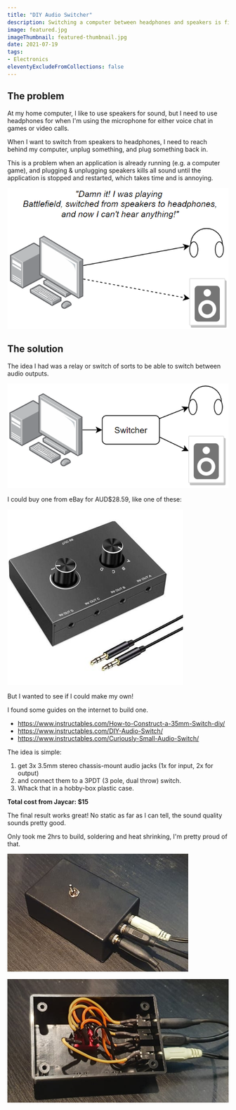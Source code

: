 ```yaml
---
title: "DIY Audio Switcher"
description: Switching a computer between headphones and speakers is fiddly and annoying. Let's build something to make it easier!
image: featured.jpg
imageThumbnail: featured-thumbnail.jpg
date: 2021-07-19
tags:
- Electronics
eleventyExcludeFromCollections: false
---
```


## The problem
At my home computer, I like to use speakers for sound, but I need to use headphones for when I'm using the microphone for either voice chat in games or video calls.

When I want to switch from speakers to headphones, I need to reach behind my computer, unplug something, and plug something back in.

This is a problem when an application is already running (e.g. a computer game), and plugging &amp; unplugging speakers kills all sound until the application is stopped and restarted, which takes time and is annoying.

[![Problem diagram](current-problem-diagram.png)](current-problem-diagram.png)

## The solution
The idea I had was a relay or switch of sorts to be able to switch between audio outputs.

[![Solution diagram](solution-diagram.png)](solution-diagram.png)

I could buy one from eBay for AUD$28.59, like one of these:

[![Audio selector](ebay-s-l1600.jpg)](ebay-s-l1600.jpg)

But I wanted to see if I could make my own!

I found some guides on the internet to build one.
* https://www.instructables.com/How-to-Construct-a-35mm-Switch-diy/
* https://www.instructables.com/DIY-Audio-Switch/
* https://www.instructables.com/Curiously-Small-Audio-Switch/

The idea is simple:
1. get 3x 3.5mm stereo chassis-mount audio jacks (1x for input, 2x for output)
1. and connect them to a 3PDT (3 pole, dual throw) switch.
1. Whack that in a hobby-box plastic case.

**Total cost from Jaycar: $15**

The final result works great! No static as far as I can tell, the sound quality sounds pretty good.

Only took me 2hrs to build, soldering and heat shrinking, I'm pretty proud of that.

[![My kit 1](my-kit-1.png)](my-kit-1.png)

[![My kit 2](my-kit-2.png)](my-kit-2.png)